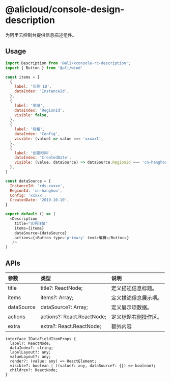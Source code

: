 # @alicloud/console-design-description

为阿里云控制台提供信息描述组件。

## Usage

```js
import Description from '@ali/xconsole-rc-description';
import { Button } from '@ali/wind'

const items = [
  {
    label: '实例 ID',
    dataIndex: 'InstanceId',
  },
  {
    label: '地域',
    dataIndex: 'RegionId',
    visible: false,
  },
  {
    label: '规格',
    dataIndex: 'Config',
    visible: (value) => value === 'xxxxx1',
  },
  {
    label: '创建时间',
    dataIndex: 'CreatedDate',
    visible: (value, dataSource) => dataSource.RegionId === 'cn-hanghou',
  },
]

const dataSource = {
  InstanceId: 'rds-xxxxx',
  RegionId: 'cn-hanghou',
  Config: 'xxxxx',
  CreatedDate: '2019-10-10',
}

export default () => (
  <Description
    title="实例详情"
    items={items}
    dataSource={dataSource}
    actions={<Button type='primary' text>编辑</Button>}
   />
)
```

## APIs
| 参数 | 类型 | 说明 |
|:--|:--|:--|
| title | title?: ReactNode; | 定义描述信息标题。|
| items | items?: Array<IDataFieldItemProps>; | 定义描述信息展示项。 |
| dataSource | dataSource?: Array<any>; | 定义展示项数据。 |
| actions | actions?: React.ReactNode; | 定义标题右侧操作区。|
| extra | extra?: React.ReactNode; | 额外内容 |

```
interface IDataFieldItemProps {
  label?: ReactNode;
  dataIndex?: string;
  labelLayout?: any;
  valueLayout?: any;
  render?: (value: any) => ReactElement;
  visible?: boolean | ((value?: any, dataSource?: {}) => boolean);
  children?: ReactNode;
}
```